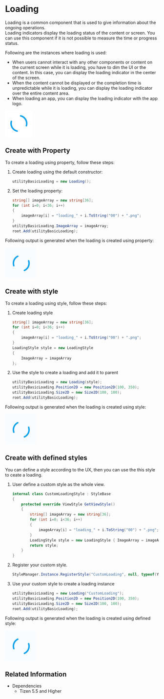 # Loading

Loading is a common component that is used to give information about the ongoing operations.  
Loading indicators display the loading status of the content or screen. You can use this component if it is not possible to measure the time or progress status.  

Following are the instances where loading is used:

- When users cannot interact with any other components or content on the current screen while it is loading, you have to dim the UI or the content. In this case, you can display the loading indicator in the center of the screen.
- When the content cannot be displayed or the completion time is unpredictable while it is loading, you can display the loading indicator over the entire content area.
- When loading an app, you can display the loading indicator with the app logo.

![Loading](./media/loading.png)

## Create with Property

To create a loading using property, follow these steps:

1. Create loading using the default constructor:

    ```cs
    utilityBasicLoading = new Loading();
    ```

2. Set the loading property:

    ```cs
    string[] imageArray = new string[36];
    for (int i=0; i<36; i++)
    {
        imageArray[i] = "loading_" + i.ToString("00") + ".png";
    }
    utilityBasicLoading.ImageArray = imageArray;
    root.Add(utilityBasicLoading);
    ```

Following output is generated when the loading is created using property:

![Loading](./media/loading.gif)

## Create with style

To create a loading using style, follow these steps:

1. Create loading style

    ```cs
    string[] imageArray = new string[36];
    for (int i=0; i<36; i++)
    {
        imageArray[i] = "loading_" + i.ToString("00") + ".png";
    }
    LoadingStyle style = new LoadingStyle
    {
        ImageArray = imageArray
    };
    ```

2. Use the style to create a loading and add it to parent

    ```cs
    utilityBasicLoading = new Loading(style);
    utilityBasicLoading.Position2D = new Position2D(100, 350);
    utilityBasicLoading.Size2D = new Size2D(100, 100);
    root.Add(utilityBasicLoading);
    ```

Following output is generated when the loading is created using style:

![Loading](./media/loading.gif)

## Create with defined styles

You can define a style according to the UX, then you can use the this style to ceate a loading.

1. User define a custom style as the whole view.

    ```cs
    internal class CustomLoadingStyle : StyleBase
    {
        protected override ViewStyle GetViewStyle()
        {
            string[] imageArray = new string[36];
            for (int i=0; i<36; i++)
            {
                imageArray[i] = "loading_" + i.ToString("00") + ".png";
            }
            LoadingStyle style = new LoadingStyle { ImageArray = imageArray };
            return style;
        }
    }
    ```

2. Register your custom style.

    ```cs
    StyleManager.Instance.RegisterStyle("CustomLoading", null, typeof(YourNameSpace.CustomLoadingStyle));
    ```

3. Use your custom style to create a loading instance

    ```cs
    utilityBasicLoading = new Loading("CustomLoading");
    utilityBasicLoading.Position2D = new Position2D(100, 350);
    utilityBasicLoading.Size2D = new Size2D(100, 100);
    root.Add(utilityBasicLoading);
    ```

Following output is generated when the loading is created using defined style:

![Loading](./media/loading.gif)

## Related Information

- Dependencies
  -   Tizen 5.5 and Higher
